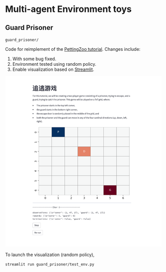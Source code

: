 # Multi-agent Environment toys

## Guard Prisoner
`guard_prisoner/`

Code for reimplement of the [PettingZoo tutorial](https://pettingzoo.farama.org/tutorials/environmentcreation/2-environment-logic/).
Changes include:
1. With some bug fixed. 
2. Environment tested using random policy.
3. Enable visualization based on [Streamlit](https://docs.streamlit.io).

![guard_prisoner](imgs/guard_prisoner.png)

To launch the visualization (random policy), 
```shell
streamlit run guard_prisoner/test_env.py
```